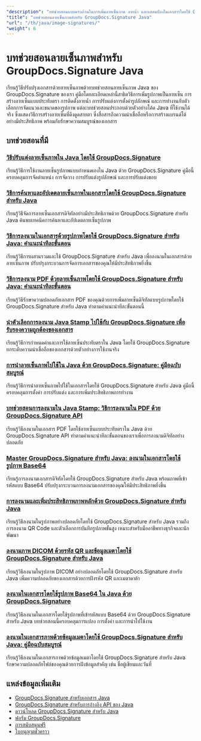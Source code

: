 ```yaml
---
"description": "บทช่วยสอนแบบครบถ้วนในการเพิ่มลายเซ็นภาพ ลายน้ำ และแสตมป์ลงในเอกสารโดยใช้ GroupDocs.Signature สำหรับ Java"
"title": "บทช่วยสอนลายเซ็นภาพสำหรับ GroupDocs.Signature Java"
"url": "/th/java/image-signatures/"
"weight": 6
---
```


# บทช่วยสอนลายเซ็นภาพสำหรับ GroupDocs.Signature Java

เรียนรู้วิธีปรับปรุงเอกสารด้วยลายเซ็นภาพด้วยบทช่วยสอนลายเซ็นภาพ Java ของ GroupDocs.Signature ของเรา คู่มือโดยละเอียดเหล่านี้สาธิตวิธีการเพิ่มรูปภาพเป็นลายเซ็น การสร้างลายเซ็นแบบประทับตรา การติดตั้งลายน้ำ การปรับแต่งการตั้งค่ารูปลักษณ์ และการทำงานกับตัวเลือกการจัดแนวและขนาดของรูปภาพ แต่ละบทช่วยสอนประกอบด้วยตัวอย่างโค้ด Java ที่ใช้งานได้จริง ซึ่งแสดงวิธีการสร้างลายเซ็นที่ดึงดูดสายตา ซึ่งสื่อสารถึงความน่าเชื่อถือหรือการสร้างแบรนด์ได้อย่างมีประสิทธิภาพ พร้อมกับรักษาความสมบูรณ์ของเอกสาร

## บทช่วยสอนที่มี

### [วิธีปรับแต่งลายเซ็นภาพใน Java โดยใช้ GroupDocs.Signature](./customize-image-signatures-java-groupdocs-signature/)
เรียนรู้วิธีการใช้งานลายเซ็นรูปภาพแบบกำหนดเองใน Java ด้วย GroupDocs.Signature คู่มือนี้ครอบคลุมการจัดตำแหน่ง การจัดวาง การปรับแต่งรูปลักษณ์ และการปรับแต่งขอบ

### [วิธีการค้นหาและอัปเดตลายเซ็นภาพในเอกสารโดยใช้ GroupDocs.Signature สำหรับ Java](./groupdocs-signature-java-image-signatures/)
เรียนรู้วิธีจัดการลายเซ็นเอกสารดิจิทัลอย่างมีประสิทธิภาพด้วย GroupDocs.Signature สำหรับ Java ค้นพบเทคนิคการค้นหาและอัปเดตลายเซ็นรูปภาพ

### [วิธีการลงนามในเอกสารด้วยรูปภาพโดยใช้ GroupDocs.Signature สำหรับ Java: คำแนะนำทีละขั้นตอน](./sign-documents-image-groupdocs-signature-java/)
เรียนรู้วิธีการผสานรวมและใช้ GroupDocs.Signature สำหรับ Java เพื่อลงนามในเอกสารด้วยลายเซ็นภาพ ปรับปรุงกระบวนการจัดการเอกสารของคุณให้มีประสิทธิภาพยิ่งขึ้น

### [วิธีการลงนาม PDF ด้วยลายเซ็นภาพโดยใช้ GroupDocs.Signature สำหรับ Java: คำแนะนำทีละขั้นตอน](./sign-pdf-image-signature-groupdocs-java/)
เรียนรู้วิธีรักษาความปลอดภัยเอกสาร PDF ของคุณด้วยการเพิ่มลายเซ็นดิจิทัลแบบรูปภาพโดยใช้ GroupDocs.Signature สำหรับ Java ทำตามคำแนะนำทีละขั้นตอนนี้

### [นำตัวเลือกการลงนาม Java Stamp ไปใช้กับ GroupDocs.Signature เพื่อรับรองความถูกต้องของเอกสาร](./implement-java-stamp-sign-options-groupdocs-signature/)
เรียนรู้วิธีการกำหนดค่าและการใช้ลายเซ็นประทับตราใน Java โดยใช้ GroupDocs.Signature ยกระดับความน่าเชื่อถือของเอกสารด้วยตัวอย่างการใช้งานจริง

### [การนำลายเซ็นภาพไปใช้ใน Java ด้วย GroupDocs.Signature: คู่มือฉบับสมบูรณ์](./mastering-image-signatures-java-groupdocs/)
เรียนรู้วิธีการนำลายเซ็นภาพไปใช้ในเอกสารโดยใช้ GroupDocs.Signature สำหรับ Java คู่มือนี้ครอบคลุมการตั้งค่า การปรับแต่ง และการเพิ่มประสิทธิภาพการทำงาน

### [บทช่วยสอนการลงนามใน Java Stamp: วิธีการลงนามใน PDF ด้วย GroupDocs.Signature API](./java-groupdocs-signature-stamp-tutorial/)
เรียนรู้วิธีลงนามในเอกสาร PDF โดยใช้ลายเซ็นแบบประทับตราใน Java ด้วย GroupDocs.Signature API ทำตามคำแนะนำทีละขั้นตอนของเราเพื่อการลงนามดิจิทัลอย่างปลอดภัย

### [Master GroupDocs.Signature สำหรับ Java: ลงนามในเอกสารโดยใช้รูปภาพ Base64](./groupdocs-signature-java-base64-image/)
เรียนรู้การลงนามเอกสารดิจิทัลโดยใช้ GroupDocs.Signature สำหรับ Java พร้อมภาพที่เข้ารหัสแบบ Base64 ปรับปรุงกระบวนการลงนามเอกสารของคุณให้มีประสิทธิภาพยิ่งขึ้น

### [การลงนามและเพิ่มประสิทธิภาพภาพหลักด้วย GroupDocs.Signature สำหรับ Java](./groupdocs-signature-java-image-optimization/)
เรียนรู้วิธีลงนามในรูปภาพอย่างปลอดภัยโดยใช้ GroupDocs.Signature สำหรับ Java รวมถึงการลงนาม QR Code และตัวเลือกการบันทึกรูปภาพขั้นสูง เหมาะสำหรับมืออาชีพทางธุรกิจและนักพัฒนา

### [ลงนามภาพ DICOM ด้วยรหัส QR และข้อมูลเมตาโดยใช้ GroupDocs.Signature สำหรับ Java](./sign-dicom-images-groupdocs-signature-java/)
เรียนรู้วิธีลงนามในรูปภาพ DICOM อย่างปลอดภัยโดยใช้ GroupDocs.Signature สำหรับ Java เพิ่มความปลอดภัยของเอกสารด้วยการฝังรหัส QR และเมตาดาต้า

### [ลงนามในเอกสารโดยใช้รูปภาพ Base64 ใน Java ด้วย GroupDocs.Signature](./sign-document-base64-image-groupdocs-signature-java/)
เรียนรู้วิธีลงนามในเอกสารโดยใช้รูปภาพที่เข้ารหัสแบบ Base64 ด้วย GroupDocs.Signature สำหรับ Java บทช่วยสอนนี้ครอบคลุมการแปลง การตั้งค่า และการนำไปใช้งาน

### [ลงนามในเอกสารภาพด้วยข้อมูลเมตาโดยใช้ GroupDocs.Signature สำหรับ Java: คู่มือฉบับสมบูรณ์](./sign-image-documents-metadata-groupdocs-signature-java/)
เรียนรู้วิธีลงนามในเอกสารภาพด้วยข้อมูลเมตาโดยใช้ GroupDocs.Signature สำหรับ Java รักษาความปลอดภัยไฟล์ของคุณด้วยการฝังข้อมูลสำคัญ เช่น ชื่อผู้เขียนและวันที่

## แหล่งข้อมูลเพิ่มเติม

- [GroupDocs.Signature สำหรับเอกสาร Java](https://docs.groupdocs.com/signature/java/)
- [GroupDocs.Signature สำหรับการอ้างอิง API ของ Java](https://reference.groupdocs.com/signature/java/)
- [ดาวน์โหลด GroupDocs.Signature สำหรับ Java](https://releases.groupdocs.com/signature/java/)
- [ฟอรัม GroupDocs.Signature](https://forum.groupdocs.com/c/signature)
- [การสนับสนุนฟรี](https://forum.groupdocs.com/)
- [ใบอนุญาตชั่วคราว](https://purchase.groupdocs.com/temporary-license/)